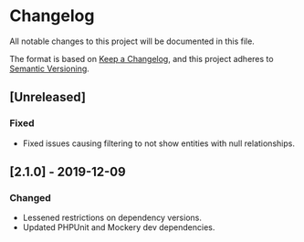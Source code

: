 # Changelog
All notable changes to this project will be documented in this file.

The format is based on [Keep a Changelog](https://keepachangelog.com/en/1.0.0/),
and this project adheres to [Semantic Versioning](https://semver.org/spec/v2.0.0.html).

## [Unreleased]
### Fixed
- Fixed issues causing filtering to not show entities with null relationships.

## [2.1.0] - 2019-12-09 
### Changed
- Lessened restrictions on dependency versions.
- Updated PHPUnit and Mockery dev dependencies.
